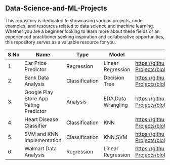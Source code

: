 ## Data-Science-and-ML-Projects

This repository is dedicated to showcasing various projects, code examples, and resources related to data science and machine learning. Whether you are a beginner looking to learn more about these fields or an experienced practitioner seeking inspiration and collaborative opportunities, this repository serves as a valuable resource for you.

| **S.No** | **Name** |  **Type** | **Model** | **Notebook Links** |
| ------------ | ------------- | ------------ | -------------| ------------- |
| 1. | Car Price Predictor | Regression | Linear Regression | https://github.com/mohammadrafaykhan/Data-Science-and-ML-Projects/blob/main/Car%20Price%20Predictor/Python%20File.ipynb | <br />
| 2. | Bank Data Analysis | Classification | Decision Tree  | https://github.com/mohammadrafaykhan/Data-Science-and-ML-Projects/blob/main/Bank%20Data%20Analysis/Python%20File.ipynb | <br />
| 3. | Google Play Store App Rating Predictor | Analysis | EDA,Data Wrangling | https://github.com/mohammadrafaykhan/Data-Science-and-ML-Projects/blob/main/Google%20Play%20Store%20Apps%20Rating%20Predictor%20EDA%2BDataWrangling/Python%20File.ipynb |<br />
| 4. | Heart Disease Classifier | Classification | KNN | https://github.com/mohammadrafaykhan/Data-Science-and-ML-Projects/blob/main/Heart%20Disease%20Classifier/Python%20File.ipynb |<br/>
| 5. | SVM and KNN Implementation | Classification | KNN,SVM | https://github.com/mohammadrafaykhan/Data-Science-and-ML-Projects/blob/main/SVM%20and%20KNN%20implementation/Python%20File.ipynb |<br />
| 6. | Walmart Data Analysis | Regression | Linear Regression | https://github.com/mohammadrafaykhan/Data-Science-and-ML-Projects/blob/main/Walmart%20Data%20Analysis/Python%20File.ipynb | 

